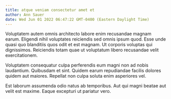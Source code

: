 ```yaml
---
title: atque veniam consectetur amet et
author: Ann Sauer
date: Wed Jun 01 2022 06:47:22 GMT-0400 (Eastern Daylight Time)
---
```

Voluptatem autem omnis architecto labore enim recusandae magnam earum. Eligendi nihil voluptates reiciendis sed omnis ipsum quod. Esse unde quasi quo blanditiis quos odit et est magnam. Ut corporis voluptas qui dignissimos. Reiciendis totam quae ut voluptatum libero recusandae velit exercitationem.

 Voluptatem consequatur culpa perferendis eum magni non ad nobis laudantium. Quibusdam et sint. Quidem earum repudiandae facilis dolores quidem aut maiores. Repellat non culpa soluta enim asperiores vel.

 Est laborum assumenda odio natus ab temporibus. Aut qui magni beatae aut velit est maxime. Eaque excepturi ut pariatur vero.